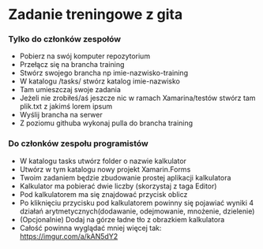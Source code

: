 # Zadanie treningowe z gita

### Tylko do członków zespołów

- Pobierz na swój komputer repozytorium
- Przełącz się na brancha training
- Stwórz swojego brancha np imie-nazwisko-training
- W katalogu /tasks/ stwórz katalog imie-nazwisko
- Tam umieszczaj swoje zadania
- Jeżeli nie zrobiłeś/aś jeszcze nic w ramach Xamarina/testów stwórz tam plik.txt z jakimś lorem ipsum
- Wyślij brancha na serwer
- Z poziomu githuba wykonaj pulla do brancha training

### Do członków zespołu programistów

- W katalogu tasks utwórz folder o nazwie kalkulator
- Utwórz w tym katalogu nowy projekt Xamarin.Forms
- Twoim zadaniem będzie zbudowanie prostej aplikacji kalkulatora
- Kalkulator ma pobierać dwie liczby (skorzystaj z taga Editor)
- Pod kalkulatorem ma się znajdować przycisk oblicz
- Po kliknięciu przycisku pod kalkulatorem powinny się pojawiać wyniki 4 działań arytmetycznych(dodawanie, odejmowanie, mnożenie, dzielenie)
- (Opcjonalnie) Dodaj na górze ładne tło z obrazkiem kalkulatora
- Całość powinna wyglądać mniej więcej tak: https://imgur.com/a/kAN5dY2
